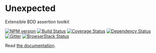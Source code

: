 # Unexpected

Extensible BDD assertion toolkit

[![NPM version](https://badge.fury.io/js/unexpected.svg)](http://badge.fury.io/js/unexpected)
[![Build Status](https://github.com/unexpectedjs/unexpected/workflows/build/badge.svg)](https://travis-ci.org/unexpectedjs/unexpected)
[![Coverage Status](https://coveralls.io/repos/unexpectedjs/unexpected/badge.svg)](https://coveralls.io/r/unexpectedjs/unexpected)
[![Dependency Status](https://david-dm.org/unexpectedjs/unexpected.svg)](https://david-dm.org/unexpectedjs/unexpected)
[![Gitter](https://badges.gitter.im/Join%20Chat.svg)](https://gitter.im/unexpectedjs/unexpected?utm_source=badge&utm_medium=badge&utm_campaign=pr-badge)
[![BrowserStack Status](https://www.browserstack.com/automate/badge.svg?badge_key=cjVWSDFIaERKWVdxc2s5bStaY08vMUFwbW1NbTdzZHJmVXBCUjBlemo3Yz0tLU5iL3I0L3Z4elVhZjBTbWtvbmpHRnc9PQ==--692805fea09bec4c4ea7c898fa9208a0fa61283e)](https://www.browserstack.com/automate/public-build/cjVWSDFIaERKWVdxc2s5bStaY08vMUFwbW1NbTdzZHJmVXBCUjBlemo3Yz0tLU5iL3I0L3Z4elVhZjBTbWtvbmpHRnc9PQ==--692805fea09bec4c4ea7c898fa9208a0fa61283e)

Read [the documentation](https://unexpected.js.org/).
